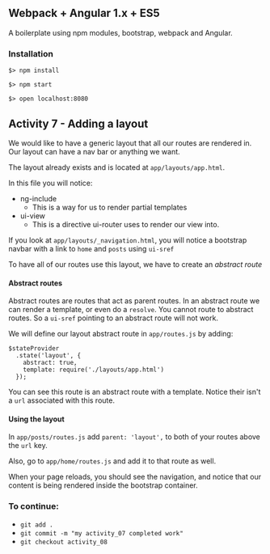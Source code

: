 ## Webpack + Angular 1.x + ES5

A boilerplate using npm modules, bootstrap, webpack and Angular.

### Installation

`$> npm install`

`$> npm start`

`$> open localhost:8080`

## Activity 7 - Adding a layout

We would like to have a generic layout that all our routes are rendered in.
Our layout can have a nav bar or anything we want.

The layout already exists and is located at `app/layouts/app.html`.

In this file you will notice:

* ng-include
  * This is a way for us to render partial templates
* ui-view
  * This is a directive ui-router uses to render our view into.

If you look at `app/layouts/_navigation.html`, you will notice a bootstrap navbar with a link to `home` and `posts` using `ui-sref`

To have all of our routes use this layout, we have to create an *abstract route*

#### Abstract routes

Abstract routes are routes that act as parent routes.  In an abstract route we can render a template, or even do a `resolve`.
You cannot route to abstract routes.  So a `ui-sref` pointing to an abstract route will not work.

We will define our layout abstract route in `app/routes.js` by adding: 

```
$stateProvider
  .state('layout', {
    abstract: true,
    template: require('./layouts/app.html')
  });
```

You can see this route is an abstract route with a template.  Notice their isn't a `url` associated with this route.

#### Using the layout

In `app/posts/routes.js` add `parent: 'layout',` to both of your routes above the `url` key.

Also, go to `app/home/routes.js` and add it to that route as well.

When your page reloads, you should see the navigation, and notice that our content is being rendered inside the
bootstrap container.


### To continue:

* `git add .`
* `git commit -m "my activity_07 completed work"`
* `git checkout activity_08`



